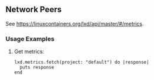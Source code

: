 ## Network Peers

See <https://linuxcontainers.org/lxd/api/master/#/metrics>.

### Usage Examples

1. Get metrics:

   ```crystal
   lxd.metrics.fetch(project: "default") do |response|
     puts response
   end
   ```
